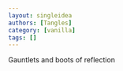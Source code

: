 ```yaml
---
layout: singleidea
authors: [Tangles]
category: [vanilla]
tags: []
---
```

Gauntlets and boots of reflection
